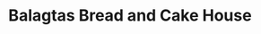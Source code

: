---
title: "Balagtas Bread and Cake House"
url: /arayat/balagtas-bread-and-cake-house/
shop: bakery
---
